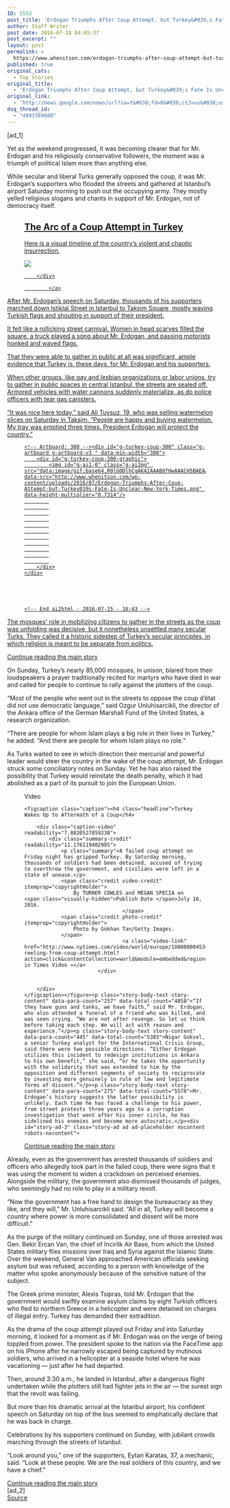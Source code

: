 ```yaml
---
ID: 5553
post_title: 'Erdogan Triumphs After Coup Attempt, but Turkey&#039;s Fate Is Unclear &#8211; New York Times'
author: Staff Writer
post_date: 2016-07-18 04:05:37
post_excerpt: ""
layout: post
permalink: >
  https://www.whenitson.com/erdogan-triumphs-after-coup-attempt-but-turkeys-fate-is-unclear-new-york-times/
published: true
original_cats:
  - Top Stories
original_title:
  - 'Erdogan Triumphs After Coup Attempt, but Turkey&#039;s Fate Is Unclear - New York Times'
original_link:
  - 'http://news.google.com/news/url?sa=t&#038;fd=R&#038;ct2=us&#038;usg=AFQjCNGbd3Nq2ec2vlmrxgZ0Ust33X6ukA&#038;clid=c3a7d30bb8a4878e06b80cf16b898331&#038;cid=52779157847491&#038;ei=jlWMV7j7MsO43gHw1p3YBw&#038;url=http://www.nytimes.com/2016/07/18/world/middleeast/turkey-coup-erdogan.html'
dsq_thread_id:
  - "4993769680"
---
```

 [ad_1]
<br><div readability="184.50528143539">
        <p class="story-body-text story-content" data-para-count="188" data-total-count="2045" id="story-continues-3">Yet as the weekend progressed, it was becoming clearer that for Mr. Erdogan and his religiously conservative followers, the moment was a triumph of political Islam more than anything else.</p><p class="story-body-text story-content" data-para-count="303" data-total-count="2348">While secular and liberal Turks generally opposed the coup, it was Mr. Erdogan’s supporters who flooded the streets and gathered at Istanbul’s airport Saturday morning to push out the occupying army. They mostly yelled religious slogans and chants in support of Mr. Erdogan, not of democracy itself.</p> <figure id="turkey-coup-photos" class="interactive promo  layout-large"><a href="http://www.nytimes.com/interactive/2016/07/16/world/europe/turkey-coup-photos.html" readability="1">
                <figcaption class="interactive-caption" readability="2"><h2 class="interactive-headline">
                The Arc of a Coup Attempt in Turkey            </h2>
            <p class="interactive-summary">
                Here is a visual timeline of the country’s violent and chaotic insurrection.            </p>
        </figcaption><div class="interactive-image-container">
            <div class="interactive-image">
                <img src="http://www.whenitson.com/wp-content/uploads/2016/07/Erdogan-Triumphs-After-Coup-Attempt-but-Turkey039s-Fate-Is-Unclear-New-York-Times.jpg"/></div>
            
        </div>

            </a>
</figure><p class="story-body-text story-content" data-para-count="200" data-total-count="2548">After Mr. Erdogan’s speech on Saturday, thousands of his supporters marched down Istiklal Street in Istanbul to Taksim Square, mostly waving Turkish flags and shouting in support of their president.</p><p class="story-body-text story-content" data-para-count="170" data-total-count="2718">It felt like a rollicking street carnival. Women in head scarves filled the square, a truck played a song about Mr. Erdogan, and passing motorists honked and waved flags.</p><p class="story-body-text story-content" data-para-count="142" data-total-count="2860">That they were able to gather in public at all was significant, ample evidence that Turkey is, these days, for Mr. Erdogan and his supporters.</p><p class="story-body-text story-content" data-para-count="255" data-total-count="3115">When other groups, like gay and lesbian organizations or labor unions, try to gather in public spaces in central Istanbul, the streets are sealed off. Armored vehicles with water cannons suddenly materialize, as do police officers with tear gas canisters.</p><p class="story-body-text story-content" data-para-count="230" data-total-count="3345">“It was nice here today,” said Ali Tuysuz, 19, who was selling watermelon slices on Saturday in Taksim. “People are happy and buying watermelon. My tray was emptied three times. President Erdogan will protect the country.”</p><figure id="map-Military-Attempts-Coup-in-Turkey-ankara" class="interactive interactive-embedded  limit-small layout-small"><figcaption class="interactive-caption"/><div class="interactive-graphic">
        <div id="g-turkey-coup-box" class="ai2html">
	<!-- Generated by ai2html v0.60 - 2016-07-15 - 16:43 -->
	<!-- ai file: turkey-coup -->
	<!-- preview: 2016-07-15-turkey -->
	<!-- scoop  : map-Military-Attempts-Coup-in-Turkey-ankara -->

	<!-- Artboard: 300 --><div id="g-turkey-coup-300" class="g-artboard g-artboard-v3 " data-min-width="300">
		<div id="g-turkey-coup-300-graphic">
			<img id="g-ai1-0" class="g-aiImg" src="data:image/gif;base64,R0lGODlhCgAKAIAAAB8fHwAAACH5BAEAAAAALAAAAAAKAAoAAAIIhI+py+0PYysAOw==" data-src="http://www.whenitson.com/wp-content/uploads/2016/07/Erdogan-Triumphs-After-Coup-Attempt-but-Turkey039s-Fate-Is-Unclear-New-York-Times.png" data-height-multiplier="0.7314"/>
			
			
			
			
			
			
			
			
			
			
			
		</div>
	</div>


	


	<!-- End ai2html - 2016-07-15 - 16:43 -->
</div>
<!-- Pipeline: 2016-07-15-turkey | July 15, 2016, 08:39PM | 45033d4b3f7249586fae2fcc0551f2a00e258b9e -->
<meta name="interactivegraphic:height:300" content="550"/></div>
    
    
</figure><p class="story-body-text story-content" data-para-count="282" data-total-count="3627">The mosques’ role in mobilizing citizens to gather in the streets as the coup was unfolding was decisive, but it nonetheless unsettled many secular Turks. They called it a historic sidestep of Turkey’s secular principles, in which religion is meant to be separate from politics.</p><div id="story-ad-2" class="story-ad ad ad-placeholder nocontent robots-nocontent">
    
<a class="visually-hidden skip-to-text-link" href="#story-continues-4">Continue reading the main story</a>
</div>
<p class="story-body-text story-content" data-para-count="227" data-total-count="3854" id="story-continues-4">On Sunday, Turkey’s nearly 85,000 mosques, in unison, blared from their loudspeakers a prayer traditionally recited for martyrs who have died in war and called for people to continue to rally against the plotters of the coup.</p><p class="story-body-text story-content" data-para-count="250" data-total-count="4104">“Most of the people who went out in the streets to oppose the coup d’état did not use democratic language,” said Ozgur Unluhisarcikli, the director of the Ankara office of the German Marshall Fund of the United States, a research organization.</p><p class="story-body-text story-content" data-para-count="147" data-total-count="4251">“There are people for whom Islam plays a big role in their lives in Turkey,” he added. “And there are people for whom Islam plays no role.”</p><p class="story-body-text story-content" data-para-count="350" data-total-count="4601">As Turks waited to see in which direction their mercurial and powerful leader would steer the country in the wake of the coup attempt, Mr. Erdogan struck some conciliatory notes on Sunday. Yet he has also raised the possibility that Turkey would reinstate the death penalty, which it had abolished as a part of its pursuit to join the European Union.</p><figure class="promo media video embedded layout-large-horizontal " data-videoid="100000004534962" data-media-action="modal" data-autoplay="false" data-embedded="false" data-adsensitivity="" data-live="false" aria-label="media" role="group"><span class="visually-hidden">Video</span>


    
    <figcaption class="caption"><h4 class="headline">Turkey Wakes Up to Aftermath of a Coup</h4>

        <div class="caption-video" readability="7.8020527859238">
            <div class="summary-credit" readability="11.176119402985">
                <p class="summary">A failed coup attempt on Friday night has gripped Turkey. By Saturday morning, thousands of soldiers had been detained, accused of trying to overthrow the government, and civilians were left in a state of unease.</p>
                <span class="credit video-credit" itemprop="copyrightHolder">
                    By TURNER COWLES and MEGAN SPECIA on                                                                <span class="visually-hidden">Publish Date </span>July 16, 2016.
                                    </span>
                <span class="credit photo-credit" itemprop="copyrightHolder">
                    Photo by Gokhan Tan/Getty Images.
                </span>
                                    <a class="video-link" href="http://www.nytimes.com/video/world/europe/100000004534962/turkey-reeling-from-coup-attempt.html?action=click&contentCollection=world&module=embedded&region=caption&pgtype=article">Watch in Times Video »</a>
                            </div>

            
        </div>
    </figcaption></figure><p class="story-body-text story-content" data-para-count="257" data-total-count="4858">“If they have guns and tanks, we have faith,” said Mr. Erdogan, who also attended a funeral of a friend who was killed, and was seen crying. “We are not after revenge. So let us think before taking each step. We will act with reason and experience.”</p><p class="story-body-text story-content" data-para-count="445" data-total-count="5303">Nigar Goksel, a senior Turkey analyst for the International Crisis Group, said there were two possible directions. “Either Erdogan utilizes this incident to redesign institutions in Ankara to his own benefit,” she said, “or he takes the opportunity with the solidarity that was extended to him by the opposition and different segments of society to reciprocate by investing more genuinely in rule of law and legitimate forms of dissent.”</p><p class="story-body-text story-content" data-para-count="275" data-total-count="5578">Mr. Erdogan’s history suggests the latter possibility is unlikely. Each time he has faced a challenge to his power, from street protests three years ago to a corruption investigation that went after his inner circle, he has sidelined his enemies and become more autocratic.</p><div id="story-ad-3" class="story-ad ad ad-placeholder nocontent robots-nocontent">
    
<a class="visually-hidden skip-to-text-link" href="#story-continues-5">Continue reading the main story</a>
</div>
<p class="story-body-text story-content" data-para-count="343" data-total-count="5921" id="story-continues-5">Already, even as the government has arrested thousands of soldiers and officers who allegedly took part in the failed coup, there were signs that it was using the moment to widen a crackdown on perceived enemies. Alongside the military, the government also dismissed thousands of judges, who seemingly had no role to play in a military revolt.</p><p class="story-body-text story-content" data-para-count="236" data-total-count="6157">“Now the government has a free hand to design the bureaucracy as they like, and they will,” Mr. Unluhisarcikli said. “All in all, Turkey will become a country where power is more consolidated and dissent will be more difficult.”</p><figure id="THEurope-newsletter-module" class="interactive interactive-embedded  limit-small layout-small"><figcaption class="interactive-caption"/>
    
    
</figure><p class="story-body-text story-content" data-para-count="442" data-total-count="6599">As the purge of the military continued on Sunday, one of those arrested was Gen. Bekir Ercan Van, the chief of Incirlik Air Base, from which the United States military flies missions over Iraq and Syria against the Islamic State. Over the weekend, General Van approached American officials seeking asylum but was refused, according to a person with knowledge of the matter who spoke anonymously because of the sensitive nature of the subject.</p><p class="story-body-text story-content" data-para-count="270" data-total-count="6869">The Greek prime minister, Alexis Tsipras, told Mr. Erdogan that the government would swiftly examine asylum claims by eight Turkish officers who fled to northern Greece in a helicopter and were detained on charges of illegal entry. Turkey has demanded their extradition.</p><p class="story-body-text story-content" data-para-count="400" data-total-count="7269">As the drama of the coup attempt played out Friday and into Saturday morning, it looked for a moment as if Mr. Erdogan was on the verge of being toppled from power. The president spoke to the nation via the FaceTime app on his iPhone after he narrowly escaped being captured by mutinous soldiers, who arrived in a helicopter at a seaside hotel where he was vacationing — just after he had departed.</p><p class="story-body-text story-content" data-para-count="184" data-total-count="7453">Then, around 3:30 a.m., he landed in Istanbul, after a dangerous flight undertaken while the plotters still had fighter jets in the air — the surest sign that the revolt was failing.</p><p class="story-body-text story-content" data-para-count="169" data-total-count="7622">But more than his dramatic arrival at the Istanbul airport, his confident speech on Saturday on top of the bus seemed to emphatically declare that he was back in charge.</p><p class="story-body-text story-content" data-para-count="114" data-total-count="7736">Celebrations by his supporters continued on Sunday, with jubilant crowds marching through the streets of Istanbul.</p><p class="story-body-text story-content" data-para-count="173" data-total-count="7909">“Look around you,” one of the supporters, Eytan Karatas, 37, a mechanic, said. “Look at these people. We are the real soldiers of this country, and we have a chief.”</p><a class="visually-hidden skip-to-text-link" href="#whats-next">Continue reading the main story</a>
    </div>
<br>[ad_2]
<br><a href="http://news.google.com/news/url?sa=t&#038;fd=R&#038;ct2=us&#038;usg=AFQjCNGbd3Nq2ec2vlmrxgZ0Ust33X6ukA&#038;clid=c3a7d30bb8a4878e06b80cf16b898331&#038;cid=52779157847491&#038;ei=jlWMV7j7MsO43gHw1p3YBw&#038;url=http://www.nytimes.com/2016/07/18/world/middleeast/turkey-coup-erdogan.html">Source </a>